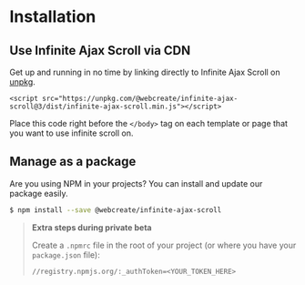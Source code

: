 # Installation

## Use Infinite Ajax Scroll via CDN

Get up and running in no time by linking directly to Infinite Ajax Scroll on [unpkg](https://unpkg.com).

```markup
<script src="https://unpkg.com/@webcreate/infinite-ajax-scroll@3/dist/infinite-ajax-scroll.min.js"></script>
```

Place this code right before the `</body>` tag on each template or page that you want to use infinite scroll on.

## Manage as a package

Are you using NPM in your projects? You can install and update our package easily.

```bash
$ npm install --save @webcreate/infinite-ajax-scroll
```

> **Extra steps during private beta**
>
> Create a `.npmrc` file in the root of your project \(or where you have your `package.json` file\):
>
> ```text
> //registry.npmjs.org/:_authToken=<YOUR_TOKEN_HERE>
> ```

